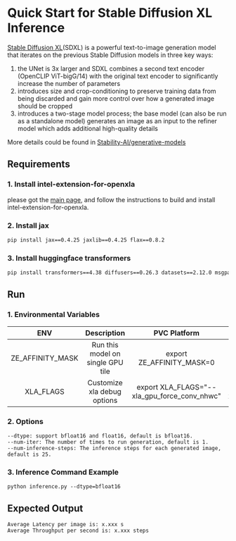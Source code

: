 # Quick Start for Stable Diffusion XL Inference

[Stable Diffusion XL](https://arxiv.org/abs/2307.01952)(SDXL) is a powerful text-to-image generation model that iterates on the previous Stable Diffusion models in three key ways:

1. the UNet is 3x larger and SDXL combines a second text encoder (OpenCLIP ViT-bigG/14) with the original text encoder to significantly increase the number of parameters
2. introduces size and crop-conditioning to preserve training data from being discarded and gain more control over how a generated image should be cropped
3. introduces a two-stage model process; the base model (can also be run as a standalone model) generates an image as an input to the refiner model which adds additional high-quality details

More details could be found in [Stability-AI/generative-models](https://github.com/Stability-AI/generative-models)

## Requirements

### 1. Install intel-extension-for-openxla

please got the [main page](https://github.com/intel/intel-extension-for-openxla/blob/main/README.md#build-and-install), and follow the instructions to build and install intel-extension-for-openxla.

### 2. Install jax
```bash
pip install jax==0.4.25 jaxlib==0.4.25 flax==0.8.2
```
### 3. Install huggingface transformers

```bash
pip install transformers==4.38 diffusers==0.26.3 datasets==2.12.0 msgpack==1.0.7
```
## Run

### 1. Environmental Variables

| **ENV** | **Description** | **PVC Platform** | **ATSM/DG2 Platform** | 
| :---: | :---: | :---: |:---: |
| ZE_AFFINITY_MASK | Run this model on single GPU tile |export ZE_AFFINITY_MASK=0 | export ZE_AFFINITY_MASK=0 |
| XLA_FLAGS | Customize xla debug options | export XLA_FLAGS="--xla_gpu_force_conv_nhwc" | export XLA_FLAGS="--xla_gpu_force_conv_nhwc" |

### 2. Options

```
--dtype: support bfloat16 and float16, default is bfloat16.
--num-iter: The number of times to run generation, default is 1.
--num-inference-steps: The inference steps for each generated image, default is 25.
```

### 3. Inference Command Example

```
python inference.py --dtype=bfloat16
```

## Expected Output

```
Average Latency per image is: x.xxx s
Average Throughput per second is: x.xxx steps
```
